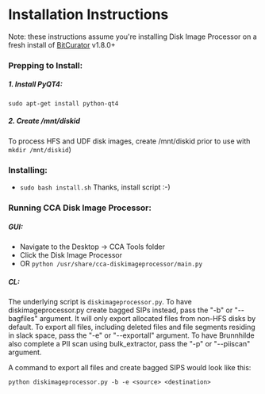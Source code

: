 # Installation Instructions

Note: these instructions assume you're installing Disk Image Processor on a fresh install of [BitCurator](https://wiki.bitcurator.net/index.php?title=Main_Page) v1.8.0+ 

### Prepping to Install:

##### 1. Install PyQT4:
`sudo apt-get install python-qt4` 

##### 2. Create /mnt/diskid

To process HFS and UDF disk images, create /mnt/diskid prior to use with `mkdir /mnt/diskid`)  

### Installing:

* ```sudo bash install.sh```
Thanks, install script :-)


### Running CCA Disk Image Processor:

##### GUI:
* Navigate to the Desktop -> CCA Tools folder
* Click the Disk Image Processor
* OR `python /usr/share/cca-diskimageprocessor/main.py`

##### CL:
The underlying script is `diskimageprocessor.py`. To have diskimageprocessor.py create bagged SIPs instead, pass the "-b" or "--bagfiles" argument. It will only export allocated files from non-HFS disks by default. To export all files, including deleted files and file segments residing in slack space, pass the "-e" or "--exportall" argument. To have Brunnhilde also complete a PII scan using bulk_extractor, pass the "-p" or "--piiscan" argument.

A command to export all files and create bagged SIPS would look like this:
```
python diskimageprocessor.py -b -e <source> <destination>
```

